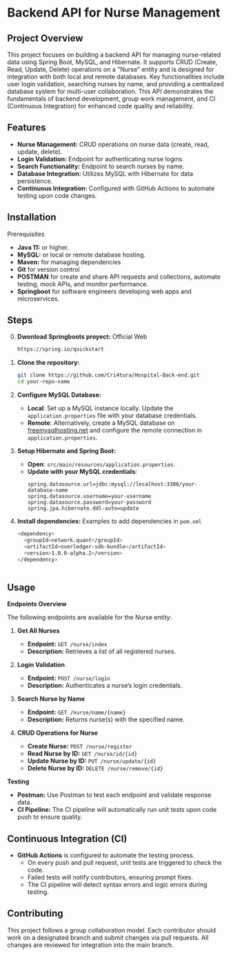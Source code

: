 # **Backend API for Nurse Management**
## **Project Overview**

This project focuses on building a backend API for managing nurse-related data using Spring Boot, MySQL, and Hibernate. It supports CRUD (Create, Read, Update, Delete) operations on a "Nurse" entity and is designed for integration with both local and remote databases. Key functionalities include user login validation, searching nurses by name, and providing a centralized database system for multi-user collaboration. This API demonstrates the fundamentals of backend development, group work management, and CI (Continuous Integration) for enhanced code quality and reliability.

## Features

- **Nurse Management:** CRUD operations on nurse data (create, read, update, delete).
- **Login Validation:** Endpoint for authenticating nurse logins.
- **Search Functionality:** Endpoint to search nurses by name.
- **Database Integration:** Utilizes MySQL with Hibernate for data persistence.
- **Continuous Integration:** Configured with GitHub Actions to automate testing upon code changes.

## **Installation**

Prerequisites
- **Java 11:** or higher.
- **MySQL:** or local or remote database hosting. 
- **Maven:**  for managing dependencies
- **Git** for version control
- **POSTMAN** for create and share API requests and collections, automate testing, mock APIs, and monitor performance.
- **Springboot** for software engineers developing web apps and microservices. 

## **Steps**
0. **Dwonload Springboots proyect:**
   Official Web
   ```bash
   https://spring.io/quickstart
   
1. **Clone the repository:**
   ```bash
   git clone https://github.com/Cri4tura/Hospital-Back-end.git
   cd your-repo-name
   
2. **Configure MySQL Database:**
   - **Local**: Set up a MySQL instance locally. Update the `application.properties` file with your database credentials.
   - **Remote**: Alternatively, create a MySQL database on [freemysqlhosting.net](https://www.freemysqlhosting.net/) and configure the remote connection in `application.properties`.

3. **Setup Hibernate and Spring Boot:**
   - **Open**: `src/main/resources/application.properties`.
   - **Update with your MySQL credentials**:
     ```properties
     spring.datasource.url=jdbc:mysql://localhost:3306/your-database-name
     spring.datasource.username=your-username
     spring.datasource.password=your-password
     spring.jpa.hibernate.ddl-auto=update
4. **Install dependencies:**
   Examples to add dependencies in  `pom.xml`
    ```bash
   <dependency>
      <groupId>network.quant</groupId>
      <artifactId>overledger-sdk-bundle</artifactId>
      <version>1.0.0-alpha.2</version>
    </dependency>
        
## **Usage**
**Endpoints Overview**

The following endpoints are available for the Nurse entity:

1. **Get All Nurses**
   - **Endpoint:** `GET /nurse/index`
   - **Description:** Retrieves a list of all registered nurses.

2. **Login Validation**
   - **Endpoint:** `POST /nurse/login`
   - **Description:** Authenticates a nurse’s login credentials.

3. **Search Nurse by Name**
   - **Endpoint:** `GET /nurse/name/{name}`
   - **Description:** Returns nurse(s) with the specified name.

4. **CRUD Operations for Nurse**
   - **Create Nurse:** `POST /nurse/register`
   - **Read Nurse by ID:** `GET /nurse/id/{id}`
   - **Update Nurse by ID:** `PUT /nurse/update/{id}`
   - **Delete Nurse by ID:** `DELETE /nurse/remove/{id}`

**Testing**
 - **Postman:** Use Postman to test each endpoint and validate response data.
 - **CI Pipeline:** The CI pipeline will automatically run unit tests upon code push to ensure quality.

## **Continuous Integration (CI)**

- **GitHub Actions** is configured to automate the testing process.
  - On every push and pull request, unit tests are triggered to check the code.
  - Failed tests will notify contributors, ensuring prompt fixes.
  - The CI pipeline will detect syntax errors and logic errors during testing.

## **Contributing**

This project follows a group collaboration model. Each contributor should work on a designated branch and submit changes via pull requests. All changes are reviewed for integration into the main branch.




